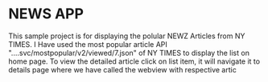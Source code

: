 # NEWS APP
This sample project is for displaying the polular NEWZ Articles from NY TIMES.
I Have used the most popular article API "....svc/mostpopular/v2/viewed/7.json" of NY TIMES to display the list on home page.
To view the detailed article click on list item, it will navigate it to details page where we have called the webview with respective artic
